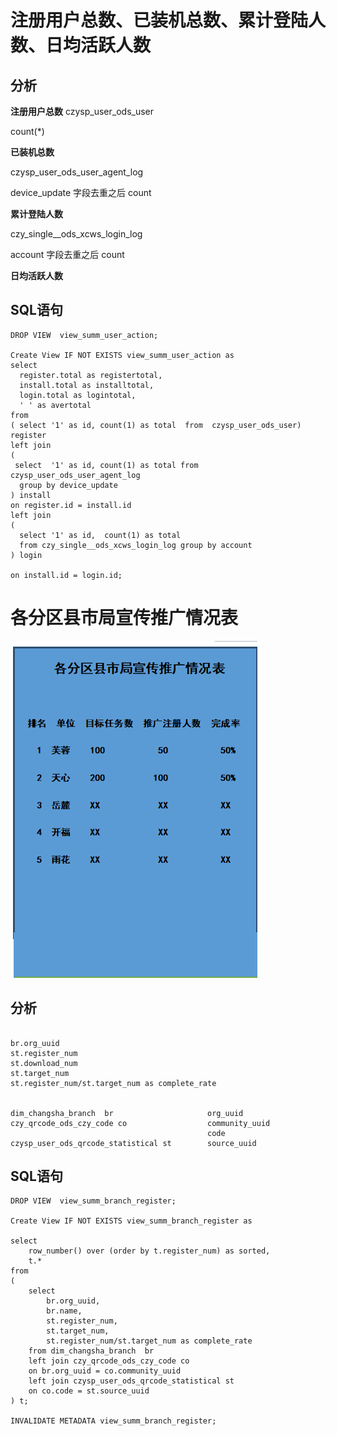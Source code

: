 
# 注册用户总数、已装机总数、累计登陆人数、日均活跃人数

## 分析

**注册用户总数**
czysp_user_ods_user

count(*)

**已装机总数**

czysp_user_ods_user_agent_log

device_update 字段去重之后 count

**累计登陆人数**

czy_single__ods_xcws_login_log

account 字段去重之后 count

**日均活跃人数**

## SQL语句

```
DROP VIEW  view_summ_user_action;

Create View IF NOT EXISTS view_summ_user_action as 
select
  register.total as registertotal,
  install.total as installtotal,
  login.total as logintotal,
  ' ' as avertotal
from   
( select '1' as id, count(1) as total  from  czysp_user_ods_user)  register
left join
(
 select  '1' as id, count(1) as total from czysp_user_ods_user_agent_log
  group by device_update
) install
on register.id = install.id
left join
(
  select '1' as id,  count(1) as total 
  from czy_single__ods_xcws_login_log group by account
) login

on install.id = login.id;
```



# 各分区县市局宣传推广情况表

![](./images/hyys_summary001.png)

## 分析

```

br.org_uuid
st.register_num
st.download_num
st.target_num
st.register_num/st.target_num as complete_rate


dim_changsha_branch  br                     org_uuid
czy_qrcode_ods_czy_code co                  community_uuid 
                                            code
czysp_user_ods_qrcode_statistical st        source_uuid

```

## SQL语句

```
DROP VIEW  view_summ_branch_register;

Create View IF NOT EXISTS view_summ_branch_register as 

select
    row_number() over (order by t.register_num) as sorted,
    t.*
from
(
    select
        br.org_uuid,
        br.name,
        st.register_num,
        st.target_num,
        st.register_num/st.target_num as complete_rate
    from dim_changsha_branch  br
    left join czy_qrcode_ods_czy_code co 
    on br.org_uuid = co.community_uuid
    left join czysp_user_ods_qrcode_statistical st
    on co.code = st.source_uuid
) t;

INVALIDATE METADATA view_summ_branch_register;
```